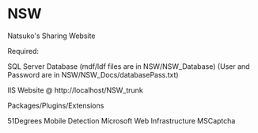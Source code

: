 # NSW
Natsuko's Sharing Website

Required:

SQL Server Database
(mdf/ldf files are in NSW/NSW_Database)
(User and Password are in NSW/NSW_Docs/databasePass.txt)


IIS Website
@ http://localhost/NSW_trunk

Packages/Plugins/Extensions

51Degrees Mobile Detection 
Microsoft Web Infrastructure
MSCaptcha
